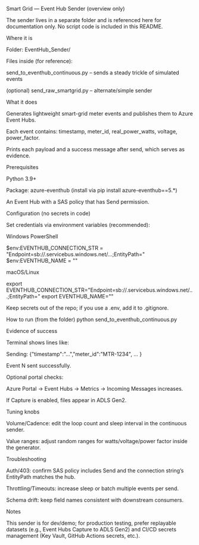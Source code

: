Smart Grid — Event Hub Sender (overview only)

The sender lives in a separate folder and is referenced here for documentation only. No script code is included in this README.

Where it is

Folder: EventHub_Sender/

Files inside (for reference):

send_to_eventhub_continuous.py – sends a steady trickle of simulated events

(optional) send_raw_smartgrid.py – alternate/simple sender

What it does

Generates lightweight smart-grid meter events and publishes them to Azure Event Hubs.

Each event contains: timestamp, meter_id, real_power_watts, voltage, power_factor.

Prints each payload and a success message after send, which serves as evidence.

Prerequisites

Python 3.9+

Package: azure-eventhub (install via pip install azure-eventhub==5.*)

An Event Hub with a SAS policy that has Send permission.

Configuration (no secrets in code)

Set credentials via environment variables (recommended):

Windows PowerShell

$env:EVENTHUB_CONNECTION_STR = "Endpoint=sb://<namespace>.servicebus.windows.net/...;EntityPath=<hub>"
$env:EVENTHUB_NAME = "<hub>"


macOS/Linux

export EVENTHUB_CONNECTION_STR="Endpoint=sb://<namespace>.servicebus.windows.net/...;EntityPath=<hub>"
export EVENTHUB_NAME="<hub>"


Keep secrets out of the repo; if you use a .env, add it to .gitignore.

How to run (from the folder)
python send_to_eventhub_continuous.py

Evidence of success

Terminal shows lines like:

Sending: {"timestamp":"...","meter_id":"MTR-1234", ... }

Event N sent successfully.

Optional portal checks:

Azure Portal → Event Hubs → Metrics → Incoming Messages increases.

If Capture is enabled, files appear in ADLS Gen2.

Tuning knobs

Volume/Cadence: edit the loop count and sleep interval in the continuous sender.

Value ranges: adjust random ranges for watts/voltage/power factor inside the generator.

Troubleshooting

Auth/403: confirm SAS policy includes Send and the connection string’s EntityPath matches the hub.

Throttling/Timeouts: increase sleep or batch multiple events per send.

Schema drift: keep field names consistent with downstream consumers.

Notes

This sender is for dev/demo; for production testing, prefer replayable datasets (e.g., Event Hubs Capture to ADLS Gen2) and CI/CD secrets management (Key Vault, GitHub Actions secrets, etc.).

